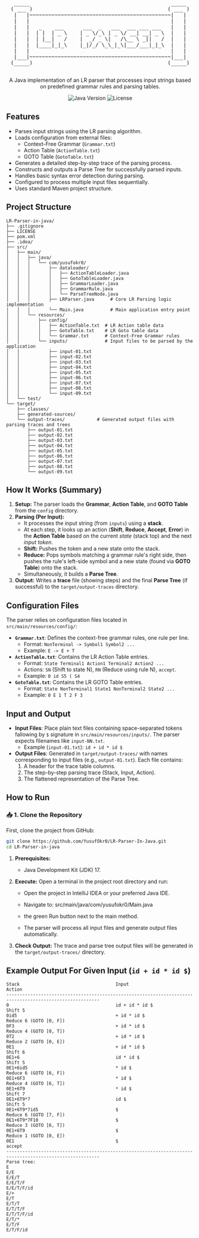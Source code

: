 
<div align="center">
<pre>
 _____                                             _____ 
( ___ )                                           ( ___ )
 |   |~~~~~~~~~~~~~~~~~~~~~~~~~~~~~~~~~~~~~~~~~~~~~|   | 
 |   |                                             |   | 
 |   |   _    ___      ___  _   ___  ___ ___ ___   |   | 
 |   |  | |  | _ \    | _ \/_\ | _ \/ __| __| _ \  |   | 
 |   |  | |__|   /    |  _/ _ \|   /\__ \ _||   /  |   | 
 |   |  |____|_|_\    |_|/_/ \_\_|_\|___/___|_|_\  |   | 
 |   |                                             |   | 
 |___|~~~~~~~~~~~~~~~~~~~~~~~~~~~~~~~~~~~~~~~~~~~~~|___| 
(_____)                                           (_____)

</pre>
  

  <p>A Java implementation of an LR parser that processes input strings based on predefined grammar rules and parsing tables.</p>

  <!-- Badges - Default Style, Blue for Java -->
  <p>
    <img src="https://img.shields.io/badge/Java-17-blue.svg" alt="Java Version">
    <img src="https://img.shields.io/badge/License-MIT-yellow" alt="License">
    <!-- Add other relevant badges here -->
  </p>

</div>

## Features

*   Parses input strings using the LR parsing algorithm.
*   Loads configuration from external files:
    *   Context-Free Grammar (`Grammar.txt`)
    *   Action Table (`ActionTable.txt`)
    *   GOTO Table (`GotoTable.txt`)
*   Generates a detailed step-by-step trace of the parsing process.
*   Constructs and outputs a Parse Tree for successfully parsed inputs.
*   Handles basic syntax error detection during parsing.
*   Configured to process multiple input files sequentially.
*   Uses standard Maven project structure.

## Project Structure

```
LR-Parser-in-java/
├── .gitignore                
├── LICENSE                  
├── pom.xml                   
├── .idea/                    
├── src/
│   ├── main/
│   │   ├── java/
│   │   │   └── com/yusufokr0/
│   │   │       ├── dataloader/      
│   │   │       │   ├── ActionTableLoader.java
│   │   │       │   ├── GotoTableLoader.java
│   │   │       │   ├── GrammarLoader.java
│   │   │       │   ├── GrammarRule.java    
│   │   │       │   └── ParseTreeNode.java  
│   │   │       ├── LRParser.java      # Core LR Parsing logic implementation
│   │   │       └── Main.java          # Main application entry point
│   │   └── resources/
│   │       ├── config/              
│   │       │   ├── ActionTable.txt  # LR Action table data
│   │       │   ├── GotoTable.txt    # LR Goto table data
│   │       │   └── Grammar.txt      # Context-Free Grammar rules
│   │       └── inputs/              # Input files to be parsed by the application
│   │           ├── input-01.txt
│   │           ├── input-02.txt
│   │           ├── input-03.txt
│   │           ├── input-04.txt
│   │           ├── input-05.txt
│   │           ├── input-06.txt
│   │           ├── input-07.txt
│   │           ├── input-08.txt
│   │           └── input-09.txt
│   └── test/                     
└── target/                       
    ├── classes/                  
    ├── generated-sources/        
    └── output-traces/            # Generated output files with parsing traces and trees
        ├── output-01.txt
        ├── output-02.txt
        ├── output-03.txt
        ├── output-04.txt
        ├── output-05.txt
        ├── output-06.txt
        ├── output-07.txt
        ├── output-08.txt
        └── output-09.txt
```

## How It Works (Summary)

1.  **Setup:** The parser loads the **Grammar**, **Action Table**, and **GOTO Table** from the `config` directory.
2.  **Parsing (Per Input):**
    *   It processes the input string (from `inputs`) using a **stack**.
    *   At each step, it looks up an action (**Shift**, **Reduce**, **Accept**, **Error**) in the **Action Table** based on the current *state* (stack top) and the next *input token*.
    *   **Shift:** Pushes the token and a new state onto the stack.
    *   **Reduce:** Pops symbols matching a grammar rule's right side, then pushes the rule's left-side symbol and a new state (found via **GOTO Table**) onto the stack.
    *   Simultaneously, it builds a **Parse Tree**.
3.  **Output:** Writes a **trace** file (showing steps) and the final **Parse Tree** (if successful) to the `target/output-traces` directory.

## Configuration Files

The parser relies on configuration files located in `src/main/resources/config/`:

*   **`Grammar.txt`**: Defines the context-free grammar rules, one rule per line.
    *   Format: `NonTerminal -> Symbol1 Symbol2 ...`
    *   Example: `E -> E + T`
*   **`ActionTable.txt`**: Contains the LR Action Table entries.
    *   Format: `State Terminal1 Action1 Terminal2 Action2 ...`
    *   Actions: `SN` (Shift to state N), `RN` (Reduce using rule N), `accept`.
    *   Example: `0 id S5 ( S4`
*   **`GotoTable.txt`**: Contains the LR GOTO Table entries.
    *   Format: `State NonTerminal1 State1 NonTerminal2 State2 ...`
    *   Example: `0 E 1 T 2 F 3`

## Input and Output

*   **Input Files**: Place plain text files containing space-separated tokens fallowing by `$` signature in `src/main/resources/inputs/`. The parser expects filenames like `input-NN.txt`.
    *   Example (`input-01.txt`): `id + id * id $`
*   **Output Files**: Generated in `target/output-traces/` with names corresponding to input files (e.g., `output-01.txt`). Each file contains:
    1.  A header for the trace table columns.
    2.  The step-by-step parsing trace (Stack, Input, Action).
    3.  The flattened representation of the Parse Tree.

## How to Run

### 📥 1. Clone the Repository

First, clone the project from GitHub:

```bash
git clone https://github.com/YusufOkr0/LR-Parser-In-Java.git
cd LR-Parser-in-java
```

1.  **Prerequisites:**
    *   Java Development Kit (JDK) 17.
2. **Execute:** Open a terminal in the project root directory and run:
    *   Open the project in IntelliJ IDEA or your preferred Java IDE.

    * Navigate to: src/main/java/com/yusufokr0/Main.java

    * the green Run button next to the main method.

    * The parser will process all input files and generate output files automatically.
   
3.  **Check Output:** The trace and parse tree output files will be generated in the `target/output-traces/` directory.

## Example Output For Given Input (`id + id * id $`)

```
Stack                                    Input                                    Action                                  
---------------------------------------------------------------------------------------------------------
0                                        id + id * id $                           Shift 5                       
0id5                                     + id * id $                              Reduce 6 (GOTO [0, F])        
0F3                                      + id * id $                              Reduce 4 (GOTO [0, T])        
0T2                                      + id * id $                              Reduce 2 (GOTO [0, E])        
0E1                                      + id * id $                              Shift 6                       
0E1+6                                    id * id $                                Shift 5                       
0E1+6id5                                 * id $                                   Reduce 6 (GOTO [6, F])        
0E1+6F3                                  * id $                                   Reduce 4 (GOTO [6, T])        
0E1+6T9                                  * id $                                   Shift 7                       
0E1+6T9*7                                id $                                     Shift 5                       
0E1+6T9*7id5                             $                                        Reduce 6 (GOTO [7, F])        
0E1+6T9*7F10                             $                                        Reduce 3 (GOTO [6, T])        
0E1+6T9                                  $                                        Reduce 1 (GOTO [0, E])        
0E1                                      $                                        accept                        
---------------------------------------------------------------------------------------------------------
Parse tree:
E
E/E
E/E/T
E/E/T/F
E/E/T/F/id
E/+
E/T
E/T/T
E/T/T/F
E/T/T/F/id
E/T/*
E/T/F
E/T/F/id
```

